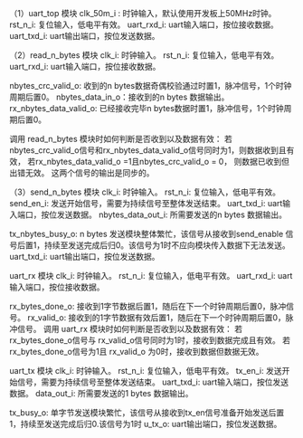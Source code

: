 （1）uart_top 模块
clk_50m_i : 时钟输入，默认使用开发板上50MHz时钟。
rst_n_i: 复位输入，低电平有效。
uart_rxd_i: uart输入端口，按位接收数据。
uart_txd_i: uart输出端口，按位发送数据。

（2）read_n_bytes 模块
clk_i: 时钟输入。
rst_n_i: 复位输入，低电平有效。
uart_rxd_i: uart输入端口，按位接收数据。

nbytes_crc_valid_o: 收到的n bytes数据奇偶校验通过时置1，脉冲信号，1个时钟周期后置0。
nbytes_data_in_o：接收到的n bytes 数据输出。
rx_nbytes_data_valid_o: 已经接收完毕n bytes数据时置1，脉冲信号，1个时钟周期后置0。

调用 read_n_bytes 模块时如何判断是否收到以及数据有效：
若nbytes_crc_valid_o信号和rx_nbytes_data_valid_o信号同时为1，则数据收到且有效，
若rx_nbytes_data_valid_o =1且nbytes_crc_valid_o = 0， 则数据已收到但出错无效。
这两个信号的输出是同步的。

（3）send_n_bytes 模块
clk_i: 时钟输入。
rst_n_i: 复位输入，低电平有效。
send_en_i: 发送开始信号，需要为持续信号至整体发送结束。
uart_txd_i: uart输入端口，按位发送数据。
nbytes_data_out_i: 所需要发送的n bytes 数据输出。

tx_nbytes_busy_o: n bytes 发送模块整体繁忙，该信号从接收到send_enable 信号后置1，持续至发送完成后归0。该信号为1时不应向模块传入数据下无法发送。
uart_txd_i: uart输出端口，按位发送数据。


uart_rx 模块
clk_i: 时钟输入。
rst_n_i: 复位输入，低电平有效。
uart_rxd_i: uart输入端口，按位接收数据。

rx_bytes_done_o: 接收到1字节数据后置1，随后在下一个时钟周期后置0，脉冲信号。
rx_valid_o: 接收到的1字节数据有效后置1，随后在下一个时钟周期后置0，脉冲信号。
调用 uart_rx 模块时如何判断是否收到以及数据有效：
若rx_bytes_done_o信号与 rx_valid_o信号同时为1时，接收到数据完成且有效。
若rx_bytes_done_o信号为1且 rx_valid_o 为0时，接收到数据但数据无效。

uart_tx 模块
clk_i: 时钟输入。
rst_n_i: 复位输入，低电平有效。
tx_en_i: 发送开始信号，需要为持续信号至整体发送结束。
uart_txd_i: uart输入端口，按位发送数据。
data_out_i: 所需要发送的1 bytes 数据输出。

tx_busy_o:  单字节发送模块繁忙，该信号从接收到tx_en信号准备开始发送后置1，持续至发送完成后归0.该信号为1时
u_tx_o: uart输出端口，按位发送数据。 
